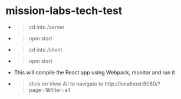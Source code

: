 # mission-labs-tech-test
 
- > cd into /server
- > npm start
- > cd into /client
- > npm start
- This will compile the React app using Webpack, monitor and run it
- > click on View All to navigate to http://localhost:8080/?page=1&filter=all
